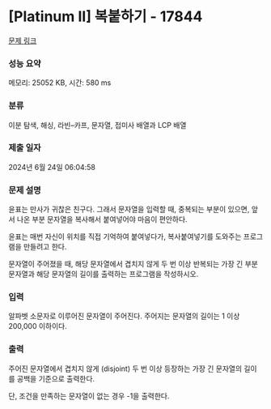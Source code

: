 # [Platinum II] 복붙하기 - 17844 

[문제 링크](https://www.acmicpc.net/problem/17844) 

### 성능 요약

메모리: 25052 KB, 시간: 580 ms

### 분류

이분 탐색, 해싱, 라빈–카프, 문자열, 접미사 배열과 LCP 배열

### 제출 일자

2024년 6월 24일 06:04:58

### 문제 설명

<p>윤표는 만사가 귀찮은 친구다. 그래서 문자열을 입력할 때, 중복되는 부분이 있으면, 앞서 나온 부분 문자열을 복사해서 붙여넣어야 마음이 편안하다.</p>

<p>윤표는 매번 자신이 위치를 직접 기억하여 붙여넣다가, 복사붙여넣기를 도와주는 프로그램을 만들려고 한다.</p>

<p>문자열이 주어졌을 때, 해당 문자열에서 겹치지 않게 두 번 이상 반복되는 가장 긴 부분 문자열과 해당 문자열의 길이를 출력하는 프로그램을 작성하시오.</p>

### 입력 

 <p>알파벳 소문자로 이루어진 문자열이 주어진다. 주어지는 문자열의 길이는 1 이상 200,000 이하이다. </p>

### 출력 

 <p>주어진 문자열에서 겹치지 않게 (disjoint) 두 번 이상 등장하는 가장 긴 문자열의 길이를 공백을 기준으로 출력한다.</p>

<p>단, 조건을 만족하는 문자열이 없는 경우 -1을 출력한다.</p>

